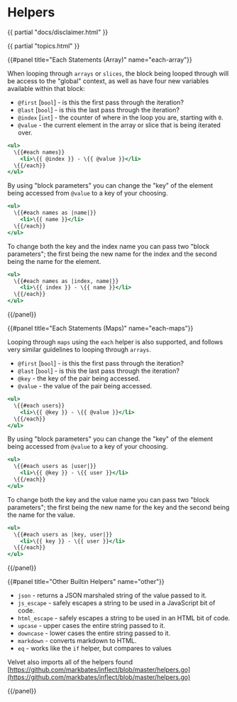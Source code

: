 # Helpers

{{ partial "docs/disclaimer.html" }}

{{ partial "topics.html" }}


{{#panel title="Each Statements (Array)" name="each-array"}}

When looping through `arrays` or `slices`, the block being looped through will be access to the "global" context, as well as have four new variables available within that block:

* `@first` [`bool`] - is this the first pass through the iteration?
* `@last` [`bool`] - is this the last pass through the iteration?
* `@index` [`int`] - the counter of where in the loop you are, starting with `0`.
* `@value` - the current element in the array or slice that is being iterated over.

```handlebars
<ul>
  \{{#each names}}
    <li>\{{ @index }} - \{{ @value }}</li>
  \{{/each}}
</ul>
```

By using "block parameters" you can change the "key" of the element being accessed from `@value` to a key of your choosing.

```handlebars
<ul>
  \{{#each names as |name|}}
    <li>\{{ name }}</li>
  \{{/each}}
</ul>
```

To change both the key and the index name you can pass two "block parameters"; the first being the new name for the index and the second being the name for the element.

```handlebars
<ul>
  \{{#each names as |index, name|}}
    <li>\{{ index }} - \{{ name }}</li>
  \{{/each}}
</ul>
```

{{/panel}}

{{#panel title="Each Statements (Maps)" name="each-maps"}}

Looping through `maps` using the `each` helper is also supported, and follows very similar guidelines to looping through `arrays`.

* `@first` [`bool`] - is this the first pass through the iteration?
* `@last` [`bool`] - is this the last pass through the iteration?
* `@key` - the key of the pair being accessed.
* `@value` - the value of the pair being accessed.

```handlebars
<ul>
  \{{#each users}}
    <li>\{{ @key }} - \{{ @value }}</li>
  \{{/each}}
</ul>
```

By using "block parameters" you can change the "key" of the element being accessed from `@value` to a key of your choosing.

```handlebars
<ul>
  \{{#each users as |user|}}
    <li>\{{ @key }} - \{{ user }}</li>
  \{{/each}}
</ul>
```

To change both the key and the value name you can pass two "block parameters"; the first being the new name for the key and the second being the name for the value.

```handlebars
<ul>
  \{{#each users as |key, user|}}
    <li>\{{ key }} - \{{ user }}</li>
  \{{/each}}
</ul>
```

{{/panel}}

{{#panel title="Other Builtin Helpers" name="other"}}

* `json` - returns a JSON marshaled string of the value passed to it.
* `js_escape` - safely escapes a string to be used in a JavaScript bit of code.
* `html_escape` - safely escapes a string to be used in an HTML bit of code.
* `upcase` - upper cases the entire string passed to it.
* `downcase` - lower cases the entire string passed to it.
* `markdown` - converts markdown to HTML.
* `eq` - works like the `if` helper, but compares to values

Velvet also imports all of the helpers found [https://github.com/markbates/inflect/blob/master/helpers.go](https://github.com/markbates/inflect/blob/master/helpers.go)

{{/panel}}


